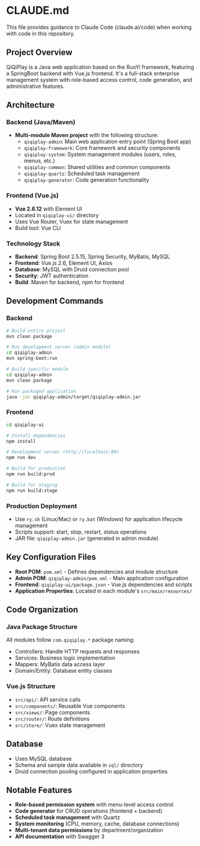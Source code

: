 # CLAUDE.md

This file provides guidance to Claude Code (claude.ai/code) when working with code in this repository.

## Project Overview

QiQiPlay is a Java web application based on the RuoYi framework, featuring a SpringBoot backend with Vue.js frontend. It's a full-stack enterprise management system with role-based access control, code generation, and administrative features.

## Architecture

### Backend (Java/Maven)
- **Multi-module Maven project** with the following structure:
  - `qiqiplay-admin`: Main web application entry point (Spring Boot app)
  - `qiqiplay-framework`: Core framework and security components
  - `qiqiplay-system`: System management modules (users, roles, menus, etc.)
  - `qiqiplay-common`: Shared utilities and common components
  - `qiqiplay-quartz`: Scheduled task management
  - `qiqiplay-generator`: Code generation functionality

### Frontend (Vue.js)
- **Vue 2.6.12** with Element UI
- Located in `qiqiplay-ui/` directory
- Uses Vue Router, Vuex for state management
- Build tool: Vue CLI

### Technology Stack
- **Backend**: Spring Boot 2.5.15, Spring Security, MyBatis, MySQL
- **Frontend**: Vue.js 2.6, Element UI, Axios
- **Database**: MySQL with Druid connection pool
- **Security**: JWT authentication
- **Build**: Maven for backend, npm for frontend

## Development Commands

### Backend
```bash
# Build entire project
mvn clean package

# Run development server (admin module)
cd qiqiplay-admin
mvn spring-boot:run

# Build specific module
cd qiqiplay-admin
mvn clean package

# Run packaged application
java -jar qiqiplay-admin/target/qiqiplay-admin.jar
```

### Frontend
```bash
cd qiqiplay-ui

# Install dependencies
npm install

# Development server (http://localhost:80)
npm run dev

# Build for production
npm run build:prod

# Build for staging
npm run build:stage
```

### Production Deployment
- Use `ry.sh` (Linux/Mac) or `ry.bat` (Windows) for application lifecycle management
- Scripts support: start, stop, restart, status operations
- JAR file: `qiqiplay-admin.jar` (generated in admin module)

## Key Configuration Files

- **Root POM**: `pom.xml` - Defines dependencies and module structure
- **Admin POM**: `qiqiplay-admin/pom.xml` - Main application configuration
- **Frontend**: `qiqiplay-ui/package.json` - Vue.js dependencies and scripts
- **Application Properties**: Located in each module's `src/main/resources/`

## Code Organization

### Java Package Structure
All modules follow `com.qiqiplay.*` package naming:
- Controllers: Handle HTTP requests and responses
- Services: Business logic implementation
- Mappers: MyBatis data access layer
- Domain/Entity: Database entity classes

### Vue.js Structure
- `src/api/`: API service calls
- `src/components/`: Reusable Vue components
- `src/views/`: Page components
- `src/router/`: Route definitions
- `src/store/`: Vuex state management

## Database
- Uses MySQL database
- Schema and sample data available in `sql/` directory
- Druid connection pooling configured in application properties

## Notable Features
- **Role-based permission system** with menu-level access control
- **Code generator** for CRUD operations (frontend + backend)
- **Scheduled task management** with Quartz
- **System monitoring** (CPU, memory, cache, database connections)
- **Multi-tenant data permissions** by department/organization
- **API documentation** with Swagger 3